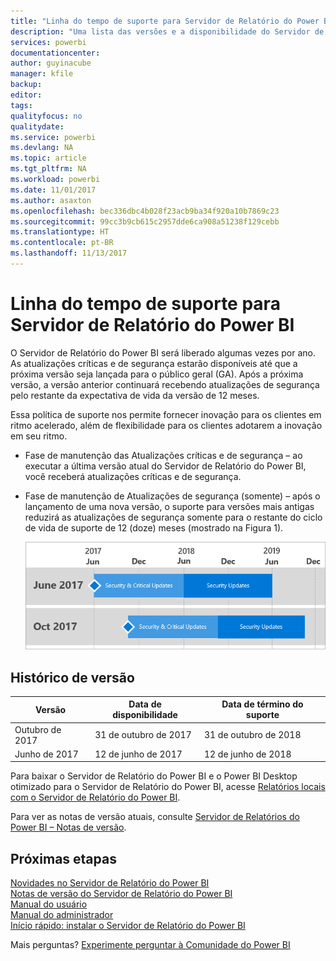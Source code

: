 ```yaml
---
title: "Linha do tempo de suporte para Servidor de Relatório do Power BI"
description: "Uma lista das versões e a disponibilidade do Servidor de Relatório do Power BI."
services: powerbi
documentationcenter: 
author: guyinacube
manager: kfile
backup: 
editor: 
tags: 
qualityfocus: no
qualitydate: 
ms.service: powerbi
ms.devlang: NA
ms.topic: article
ms.tgt_pltfrm: NA
ms.workload: powerbi
ms.date: 11/01/2017
ms.author: asaxton
ms.openlocfilehash: bec336dbc4b028f23acb9ba34f920a10b7869c23
ms.sourcegitcommit: 99cc3b9cb615c2957dde6ca908a51238f129cebb
ms.translationtype: HT
ms.contentlocale: pt-BR
ms.lasthandoff: 11/13/2017
---
```

# <a name="support-timeline-for-power-bi-report-server"></a>Linha do tempo de suporte para Servidor de Relatório do Power BI
O Servidor de Relatório do Power BI será liberado algumas vezes por ano. As atualizações críticas e de segurança estarão disponíveis até que a próxima versão seja lançada para o público geral (GA). Após a próxima versão, a versão anterior continuará recebendo atualizações de segurança pelo restante da expectativa de vida da versão de 12 meses.

Essa política de suporte nos permite fornecer inovação para os clientes em ritmo acelerado, além de flexibilidade para os clientes adotarem a inovação em seu ritmo.

* Fase de manutenção das Atualizações críticas e de segurança – ao executar a última versão atual do Servidor de Relatório do Power BI, você receberá atualizações críticas e de segurança.
* Fase de manutenção de Atualizações de segurança (somente) – após o lançamento de uma nova versão, o suporte para versões mais antigas reduzirá as atualizações de segurança somente para o restante do ciclo de vida de suporte de 12 (doze) meses (mostrado na Figura 1).

    ![Grafo ilustrando o período de tempo de suporte](media/support-timeline/reportserver-support-lifecycle.png)

## <a name="version-history"></a>Histórico de versão
| **Versão** | **Data de disponibilidade** | **Data de término do suporte** |
| --- | --- | --- |
| Outubro de 2017 |31 de outubro de 2017 |31 de outubro de 2018 |
| Junho de 2017 |12 de junho de 2017 |12 de junho de 2018 |

Para baixar o Servidor de Relatório do Power BI e o Power BI Desktop otimizado para o Servidor de Relatório do Power BI, acesse [Relatórios locais com o Servidor de Relatório do Power BI](https://powerbi.microsoft.com/report-server/).

Para ver as notas de versão atuais, consulte [Servidor de Relatórios do Power BI – Notas de versão](release-notes.md).

## <a name="next-steps"></a>Próximas etapas
[Novidades no Servidor de Relatório do Power BI](whats-new.md)  
[Notas de versão do Servidor de Relatório do Power BI](release-notes.md)  
[Manual do usuário](user-handbook-overview.md)  
[Manual do administrador](admin-handbook-overview.md)  
[Início rápido: instalar o Servidor de Relatório do Power BI](quickstart-install-report-server.md)  

Mais perguntas? [Experimente perguntar à Comunidade do Power BI](https://community.powerbi.com/)

